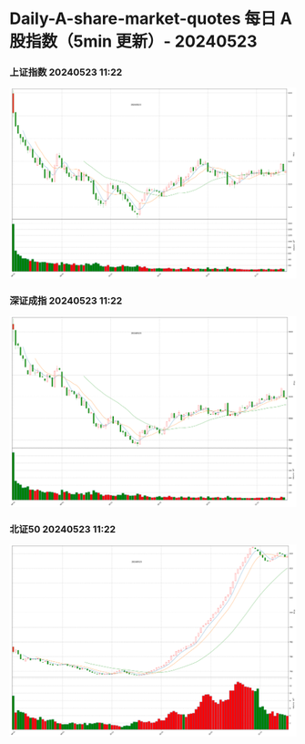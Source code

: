 
# Daily-A-share-market-quotes 每日 A 股指数（5min 更新）- 20240523

### 上证指数 20240523 11:22
![](./fig/2024/5/20240523-sh000001.png)

### 深证成指 20240523 11:22
![](./fig/2024/5/20240523-sz399001.png)

### 北证50 20240523 11:22
![](./fig/2024/5/20240523-bj899050.png)
